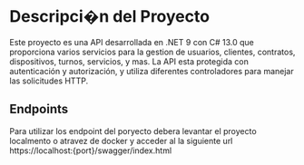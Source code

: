 # Descripci�n del Proyecto

Este proyecto es una API desarrollada en .NET 9 con C# 13.0 que proporciona varios servicios para la gestion de usuarios, clientes, contratos, dispositivos, turnos, servicios, y mas. La API esta protegida con autenticación y autorización, y utiliza diferentes controladores para manejar las solicitudes HTTP.

## Endpoints

Para utilizar los endpoint del poryecto debera levantar el proyecto localmento o atravez de docker y acceder al la siguiente url https://localhost:{port}/swagger/index.html
